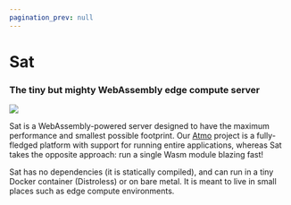 ```yaml
---
pagination_prev: null
---
```


# Sat

### The tiny but mighty WebAssembly edge compute server

![](/img/logo-sat-wide.svg)

Sat is a WebAssembly-powered server designed to have the maximum performance and smallest possible footprint. Our [Atmo](https://github.com/suborbital/atmo) project is a fully-fledged platform with support for running entire applications, whereas Sat takes the opposite approach: run a single Wasm module blazing fast!

Sat has no dependencies (it is statically compiled), and can run in a tiny Docker container (Distroless) or on bare metal. It is meant to live in small places such as edge compute environments.